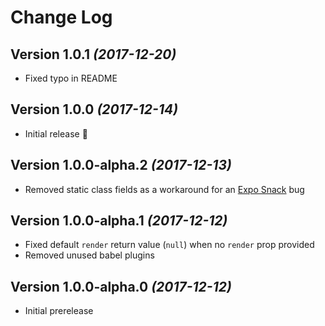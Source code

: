 # Change Log

## Version 1.0.1 _(2017-12-20)_

* Fixed typo in README

## Version 1.0.0 _(2017-12-14)_

* Initial release :tada:

## Version 1.0.0-alpha.2 _(2017-12-13)_

* Removed static class fields as a workaround for an [Expo Snack][snack] bug

## Version 1.0.0-alpha.1 _(2017-12-12)_

* Fixed default `render` return value (`null`) when no `render` prop provided
* Removed unused babel plugins

## Version 1.0.0-alpha.0 _(2017-12-12)_

* Initial prerelease

[snack]: https://snack.expo.io/
